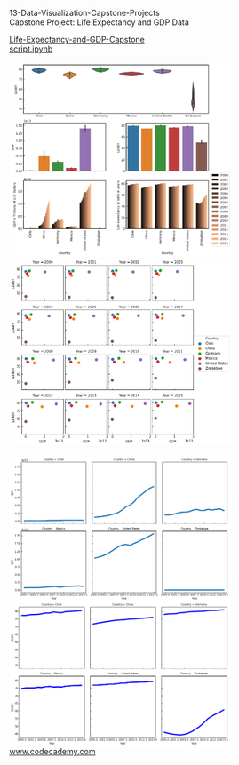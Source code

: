 

<p>13-Data-Visualization-Capstone-Projects</br>
Capstone Project: Life Expectancy and GDP Data</p>

<div style="float:left">
<a href="global_data_capstone_project.ipynb">
Life-Expectancy-and-GDP-Capstone</br>
script.ipynb</br></br>
<img src="Life-Expectancy-and-GDP-Capstone/img/overview_plot.png" alt="img" width="400px">
<img src="Life-Expectancy-and-GDP-Capstone/img/GDP_LEABY.png" alt="img" width="400px" "></a></br></br>
<img src="Life-Expectancy-and-GDP-Capstone/img/GDP.png" alt="img" width="400px" align="left"></a>
<img src="Life-Expectancy-and-GDP-Capstone/img/LEABY.png" alt="img" width="400px" align="left"></a>

</div>

</br></br></br></br></br></br></br></br></br></br></br></br>
www.codecademy.com

